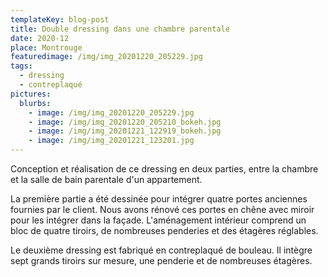 ```yaml
---
templateKey: blog-post
title: Double dressing dans une chambre parentale
date: 2020-12
place: Montrouge
featuredimage: /img/img_20201220_205229.jpg
tags:
  - dressing
  - contreplaqué
pictures:
  blurbs:
    - image: /img/img_20201220_205229.jpg
    - image: /img/img_20201220_205210_bokeh.jpg
    - image: /img/img_20201221_122919_bokeh.jpg
    - image: /img/img_20201221_123201.jpg
---
```

Conception et réalisation de ce dressing en deux parties, entre la chambre et la salle de bain parentale d'un appartement.

La première partie a été dessinée pour intégrer quatre portes anciennes fournies par le client. Nous avons rénové ces portes en chêne avec miroir pour les intégrer dans la façade. L'aménagement intérieur comprend un bloc de quatre tiroirs, de nombreuses penderies et des étagères réglables.

Le deuxième dressing est fabriqué en contreplaqué de bouleau. Il intègre sept grands tiroirs sur mesure, une penderie et de nombreuses étagères.